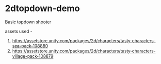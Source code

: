 # 2dtopdown-demo
 Basic topdown shooter

assets used - 
1. https://assetstore.unity.com/packages/2d/characters/tasty-characters-sea-pack-108880
2. https://assetstore.unity.com/packages/2d/characters/tasty-characters-village-pack-108879
